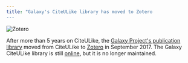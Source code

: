 ```yaml
---
title: "Galaxy's CiteULike library has moved to Zotero
---
```


![Zotero](/src/images/logos/zotero-logo-small-trans.png)

After more than 5 years on CiteULike, the [Galaxy Project's publication library](/src/publication-library/index.md) moved from CiteULike to [Zotero](https://www.zotero.org/groups/galaxy) in September 2017.  The Galaxy CiteULike library is still [online](http://www.citeulike.org/group/16008/), but it is no longer maintained.


